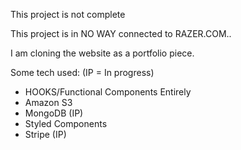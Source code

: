 This project is not complete

This project is in NO WAY connected to RAZER.COM..

I am cloning the website as a portfolio piece.

Some tech used: (IP = In progress)

- HOOKS/Functional Components Entirely
- Amazon S3
- MongoDB (IP)
- Styled Components
- Stripe (IP)